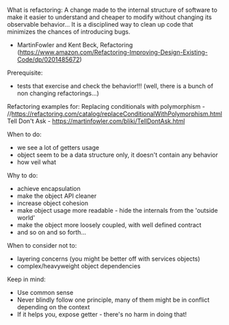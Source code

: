 What is refactoring:
A change made to the internal structure of software to make it easier to understand and cheaper to modify without changing its observable behavior… It is a disciplined way to clean up code that minimizes the chances of introducing bugs.
- MartinFowler and Kent Beck, Refactoring (https://www.amazon.com/Refactoring-Improving-Design-Existing-Code/dp/0201485672)

Prerequisite:
- tests that exercise and check the behavior!!!
(well, there is a bunch of non changing refactorings...)

Refactoring examples for:
Replacing conditionals with polymorphism - //https://refactoring.com/catalog/replaceConditionalWithPolymorphism.html
Tell Don't Ask - https://martinfowler.com/bliki/TellDontAsk.html

When to do:
* we see a lot of getters usage
* object seem to be a data structure only, it doesn't contain any behavior
* how veil what

Why to do:
* achieve encapsulation
* make the object API cleaner
* increase object cohesion
* make object usage more readable - hide the internals from the 'outside world'
* make the object more loosely coupled, with well defined contract
* and so on and so forth...

When to consider not to:
* layering concerns (you might be better off with services objects)
* complex/heavyweight object dependencies

Keep in mind:
* Use common sense
* Never blindly follow one principle, many of them might be in conflict depending on the context
* If it helps you, expose getter - there's no harm in doing that!